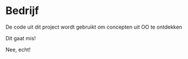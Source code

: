 # Bedrijf

De code uit dit project wordt gebruikt om concepten uit OO te ontdekken

Dit gaat mis!

Nee, echt!